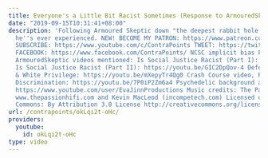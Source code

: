 ```yaml
---
title: Everyone's a Little Bit Racist Sometimes (Response to ArmouredSkeptic)
date: "2019-09-15T10:31:41+08:00"
description: 'Following Armoured Skeptic down "the deepest rabbit hole of bigotry"
  he''s ever experienced. NEW! BECOME MY PATRON: https://www.patreon.com/contrapoints
  SUBSCRIBE: https://www.youtube.com/c/ContraPoints TWEET: https://twitter.com/ContraPoints
  FACEBOOK: https://www.facebook.com/ContraPoints/ NCSC implicit bias FAQ: http://www.ncsc.org/~/media/Files/PDF/Topics/Gender%20and%20Racial%20Fairness/Implicit%20Bias%20FAQs%20rev.ashx
  ArmouredSkeptic videos mentioned: Is Social Justice Racist (Part I): https://youtu.be/WubLGbQAeMg
  Is Social Justice Racist (Part II): https://youtu.be/GIC2DpQov-4 Defending Trump
  & White Privilege: https://youtu.be/mXepyTr4Qg0 Crash Course video, Prejudice &
  Discrimination: https://youtu.be/7P0iP2Zm6a4 Psychedelic background animation from:
  https://www.youtube.com/user/EvaJinnProductions Music credits: The Passion HiFi
  www.thepassionhifi.com and Kevin MacLeod (incompetech.com) Licensed under Creative
  Commons: By Attribution 3.0 License http://creativecommons.org/licenses/by/3.0/'
url: /contrapoints/okLqi2t-oHc/
providers:
  youtube:
    id: okLqi2t-oHc
type: video
---
```

